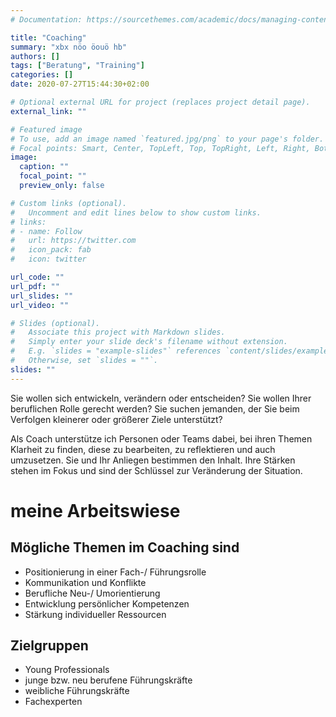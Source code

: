 ```yaml
---
# Documentation: https://sourcethemes.com/academic/docs/managing-content/

title: "Coaching"
summary: "xbx nöo öouö hb"
authors: []
tags: ["Beratung", "Training"]
categories: []
date: 2020-07-27T15:44:30+02:00

# Optional external URL for project (replaces project detail page).
external_link: ""

# Featured image
# To use, add an image named `featured.jpg/png` to your page's folder.
# Focal points: Smart, Center, TopLeft, Top, TopRight, Left, Right, BottomLeft, Bottom, BottomRight.
image:
  caption: ""
  focal_point: ""
  preview_only: false

# Custom links (optional).
#   Uncomment and edit lines below to show custom links.
# links:
# - name: Follow
#   url: https://twitter.com
#   icon_pack: fab
#   icon: twitter

url_code: ""
url_pdf: ""
url_slides: ""
url_video: ""

# Slides (optional).
#   Associate this project with Markdown slides.
#   Simply enter your slide deck's filename without extension.
#   E.g. `slides = "example-slides"` references `content/slides/example-slides.md`.
#   Otherwise, set `slides = ""`.
slides: ""
---
```


Sie wollen sich entwickeln, verändern oder entscheiden?
Sie wollen Ihrer beruflichen Rolle gerecht werden?
Sie suchen jemanden, der Sie beim Verfolgen kleinerer oder größerer Ziele unterstützt?


Als Coach unterstütze ich Personen oder Teams dabei, bei ihren Themen Klarheit zu finden, diese zu bearbeiten, zu reflektieren und auch umzusetzen. Sie und Ihr Anliegen bestimmen den Inhalt. Ihre Stärken stehen im Fokus und sind der Schlüssel zur Veränderung der Situation.

# meine Arbeitswiese

## Mögliche Themen im Coaching sind
* Positionierung in einer Fach-/ Führungsrolle
* Kommunikation und Konflikte
* Berufliche Neu-/ Umorientierung
* Entwicklung persönlicher Kompetenzen
* Stärkung individueller Ressourcen


## Zielgruppen
* Young Professionals
* junge bzw. neu berufene Führungskräfte
* weibliche Führungskräfte
* Fachexperten

